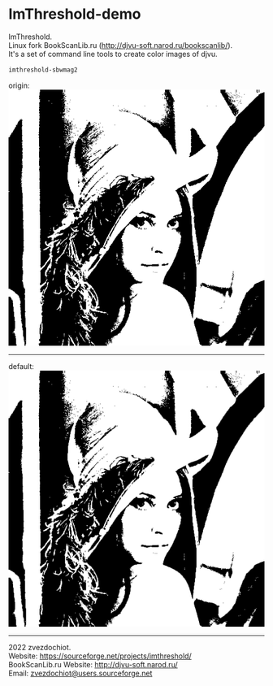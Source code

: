 # ImThreshold-demo

ImThreshold.  
Linux fork BookScanLib.ru (http://djvu-soft.narod.ru/bookscanlib/).  
It's a set of command line tools to create color images of djvu.  

```sh
imthreshold-sbwmag2
```

origin:  
![](../imthreshold-tglobal/lena.tglobal.bimod.png)

---

default:  
![](./lena.tglobal.bimod.sbwmag2.png)

---

 2022 zvezdochiot.  
 Website: https://sourceforge.net/projects/imthreshold/  
 BookScanLib.ru Website: http://djvu-soft.narod.ru/  
 Email: zvezdochiot@users.sourceforge.net  
